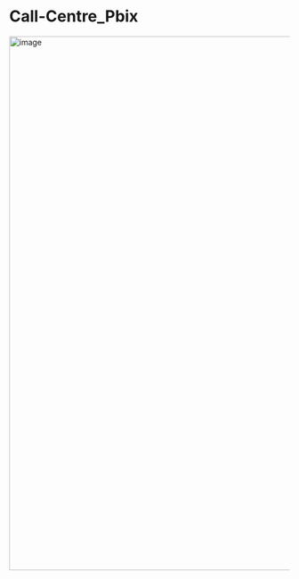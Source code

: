 # Call-Centre_Pbix
<img width="959" alt="image" src="https://github.com/user-attachments/assets/04b6bdfa-7c84-436d-b630-9073b016ea20">

